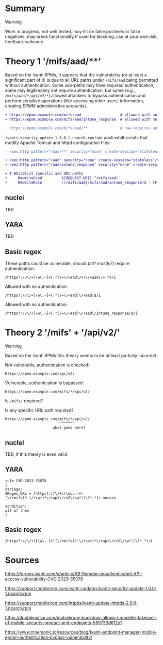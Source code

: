 # Summary
> [!Warning]
> Work in progress, not well tested, may hit on false positives or false negatives, may break functionality if used for blocking, use at your own risk, feedback welcome.

# Theory 1 '/mifs/aad/**'

Based on the Ivanti RPMs, it appears that the vulnerability (or at least a significant part of it) is due to all URL paths under `/mifs/aad` being permitted without authentication. Some sub-paths may have required authentication, some may legitimately not requrie authentication, but some (e.g., `/mifs/aad/*/api/v2/*`) allowed attackers to bypass authentication and perform sensitive operations (like accessing other users' information, creating EPMM administrative accounts).

```diff
+ https://epmm.example.com/mifs/aad                  # allowed with no auth
+ https://epmm.example.com/mifs/aad/intune_response  # allowed with no auth

- https://epmm.example.com/mifs/aad/**               # now requires auth, was previously vulnerable
```

`ivanti-security-update-1.0.0-1.noarch.rpm` has postinstall scripts that modify Apache Tomcat and httpd configuration files:

```diff
- <sec:http pattern="/aad/**" security="none" create-session="stateless"/>

+ <sec:http pattern="/aad" security="none" create-session="stateless"/>
+ <sec:http pattern="/aad/intune_response" security="none" create-session="stateless"/>
```

```diff
+ # Whitelist specific aad URI paths
+     RewriteCond         %{REQUEST_URI} ^/mifs/aad/
+     RewriteRule         !(/mifs/aad|/mifs/aad/intune_response)$ - [F]
```

## nuclei

TBD

## YARA

TBD

## Basic regex

These paths could be vulnerable, should (all? mostly?) require authentication:

`/https?:\/\/+[\w\.-]+(.*(?=\/+aad\/+)\/+aad\/+.*)/i`

Allowed with no authentication:

`/https?:\/\/+[\w\.-]+(.*(?=\/+aad)\/+aad)$/i`

Allowed with no authentication:

`/https?:\/\/+[\w\.-]+(.*(?=\/+aad)\/+aad\/intune_response)$/i`

# Theory 2 '/mifs' + '/api/v2/'

> [!WARNING]
> Based on the Ivanti RPMs this theory seems to be at least partially incorrect.

Not vulnerable, authentication is checked:

`https://epmm.example.com/api/v2/`

Vulnerable, authenticaiton is bypassed:

`https://epmm.example.com/mifs/*/api/v2/`

Is `/mifs/` required?

Is any specific URL path required?

```
https://epmm.example.com/mifs/*/api/v2/
                         ^^^^^^^
                      what goes here?
```

## nuclei

TBD, if this theory is even valid

## YARA

```
rule CVE-2023-35078
{
strings:
$Regex_URL = /https?:\/\/+([\w\.-]+)(\/+mifs(?:\/+\w+)*\/+api\/+v2\/\w*)(\?*.*)/ nocase

condition:
all of them 
}
```

## Basic regex
```
/https?:\/\/+([\w\.-]+)(\/+mifs(?:\/+\w+)*\/+api\/+v2\/\w*)(\?*.*)/i
```

# Sources

https://forums.ivanti.com/s/article/KB-Remote-unauthenticated-API-access-vulnerability-CVE-2023-35078

https://support.mobileiron.com/ivanti-updates/ivanti-security-update-1.0.0-1.noarch.rpm

https://support.mobileiron.com/httpds/ivanti-update-httpds-2.0.0-1.noarch.rpm

https://doublepulsar.com/mobileirony-backdoor-allows-complete-takeover-of-mobile-security-product-and-endpoints-559733d612e1

https://www.mnemonic.io/resources/blog/ivanti-endpoint-manager-mobile-epmm-authentication-bypass-vulnerability/
